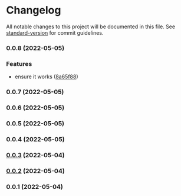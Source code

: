 # Changelog

All notable changes to this project will be documented in this file. See [standard-version](https://github.com/conventional-changelog/standard-version) for commit guidelines.

### 0.0.8 (2022-05-05)


### Features

* ensure it works ([8a65f88](https://github.com/Kikobeats/test-automate-release/commit/8a65f88cc5e496c399a2f1ef9271960b295ed3ad))

### 0.0.7 (2022-05-05)

### 0.0.6 (2022-05-05)

### 0.0.5 (2022-05-05)

### 0.0.4 (2022-05-05)

### [0.0.3](https://github.com/Kikobeats/test-automate-release/compare/v0.0.2...v0.0.3) (2022-05-04)

### [0.0.2](https://github.com/Kikobeats/test-automate-release/compare/v0.0.1...v0.0.2) (2022-05-04)

### 0.0.1 (2022-05-04)
